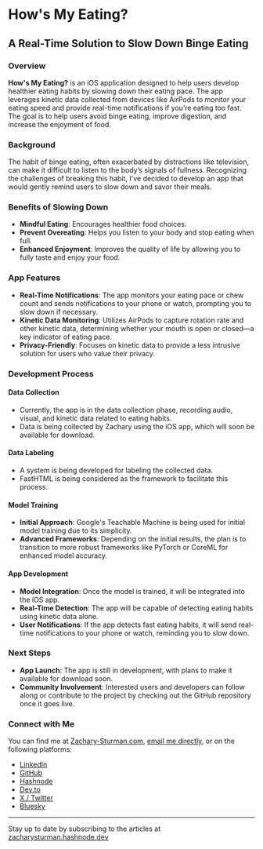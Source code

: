 # How's My Eating?

## A Real-Time Solution to Slow Down Binge Eating

### Overview

**How's My Eating?** is an iOS application designed to help users develop healthier eating habits by slowing down their eating pace. The app leverages kinetic data collected from devices like AirPods to monitor your eating speed and provide real-time notifications if you’re eating too fast. The goal is to help users avoid binge eating, improve digestion, and increase the enjoyment of food.

### Background

The habit of binge eating, often exacerbated by distractions like television, can make it difficult to listen to the body’s signals of fullness. Recognizing the challenges of breaking this habit, I've decided to develop an app that would gently remind users to slow down and savor their meals.

### Benefits of Slowing Down

- **Mindful Eating**: Encourages healthier food choices.
- **Prevent Overeating**: Helps you listen to your body and stop eating when full.
- **Enhanced Enjoyment**: Improves the quality of life by allowing you to fully taste and enjoy your food.

### App Features

- **Real-Time Notifications**: The app monitors your eating pace or chew count and sends notifications to your phone or watch, prompting you to slow down if necessary.
- **Kinetic Data Monitoring**: Utilizes AirPods to capture rotation rate and other kinetic data, determining whether your mouth is open or closed—a key indicator of eating pace.
- **Privacy-Friendly**: Focuses on kinetic data to provide a less intrusive solution for users who value their privacy.

### Development Process

#### Data Collection

- Currently, the app is in the data collection phase, recording audio, visual, and kinetic data related to eating habits.
- Data is being collected by Zachary using the iOS app, which will soon be available for download.

#### Data Labeling

- A system is being developed for labeling the collected data.
- FastHTML is being considered as the framework to facilitate this process.

#### Model Training

- **Initial Approach**: Google's Teachable Machine is being used for initial model training due to its simplicity.
- **Advanced Frameworks**: Depending on the initial results, the plan is to transition to more robust frameworks like PyTorch or CoreML for enhanced model accuracy.

#### App Development

- **Model Integration**: Once the model is trained, it will be integrated into the iOS app.
- **Real-Time Detection**: The app will be capable of detecting eating habits using kinetic data alone.
- **User Notifications**: If the app detects fast eating habits, it will send real-time notifications to your phone or watch, reminding you to slow down.

### Next Steps

- **App Launch**: The app is still in development, with plans to make it available for download soon.
- **Community Involvement**: Interested users and developers can follow along or contribute to the project by checking out the GitHub repository once it goes live.

### Connect with Me

You can find me at [Zachary-Sturman.com](zachary-sturman.com), [email me directly](zasturman@gmail.com), or on the following platforms:

- [LinkedIn](https://www.linkedin.com/in/zacharysturman/)
- [GitHub](https://github.com/ZSturman)
- [Hashnode](https://zacharysturman.hashnode.dev/)
- [Dev.to](https://dev.to/zacharysturman)
- [X / Twitter](https://twitter.com/zachary_sturman)
- [Bluesky](https://bsky.app/profile/zacharysturman.bsky.social)

---

Stay up to date by subscribing to the articles at [zacharysturman.hashnode.dev](https://zacharysturman.hashnode.dev/hows-my-eating)
